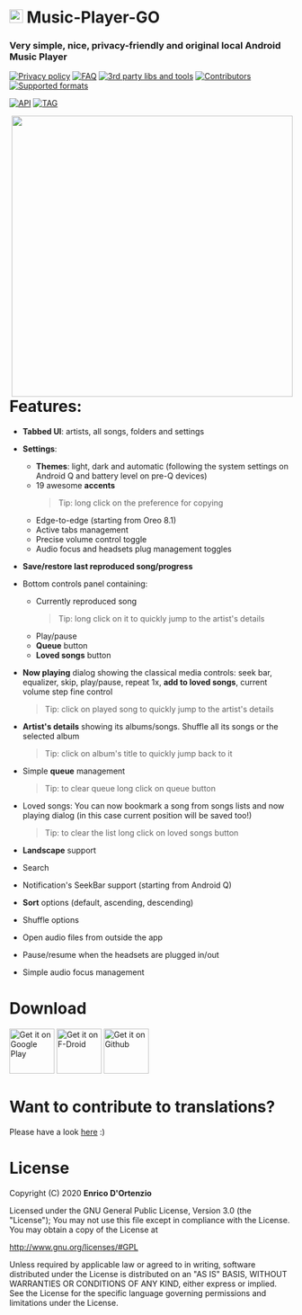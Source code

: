 # <img src ="https://upload.wikimedia.org/wikipedia/commons/b/b5/Kotlin-logo.png" width=24> Music-Player-GO

### Very simple, nice, privacy-friendly and **original** local Android Music Player


[![Privacy policy](https://img.shields.io/static/v1?label=Privacy-policy&message=read&color=ef9a9a)](https://github.com/enricocid/Music-Player-GO/blob/master/Privacy.md)
[![FAQ](https://img.shields.io/static/v1?label=FAQ&message=read&color=ce93d8)](https://github.com/enricocid/Music-Player-GO/blob/master/Faq.md)
[![3rd party libs and tools](https://img.shields.io/static/v1?label=Libs/tools&message=9&color=9fa8da)](https://github.com/enricocid/Music-Player-GO/blob/master/Libs.md)
[![Contributors](https://img.shields.io/static/v1?label=Contributors&message=27&color=81d4fa)](https://github.com/enricocid/Music-Player-GO/blob/master/Contributors.md)
[![Supported formats](https://img.shields.io/static/v1?label=Formats&message=read&color=80cbc4)](https://github.com/enricocid/Music-Player-GO/blob/master/FORMATS.MD)

[![API](https://img.shields.io/static/v1?label=API&message=21&color=a5d6a7)](https://developer.android.com/about/versions/android-5.0.html)
[![TAG](https://img.shields.io/static/v1?label=Tag&message=v4.1.7&color=ffe082)](https://github.com/enricocid/Music-Player-GO/releases/tag/v4.1.7)


<img align="right" src="https://raw.githubusercontent.com/enricocid/Music-Player-GO/master/mpgo-4-1-3.gif" height="500px"/>


# Features:

- **Tabbed UI**: artists, all songs, folders and settings
- **Settings**:
  - **Themes**: light, dark and automatic (following the system settings on Android Q and battery level on pre-Q devices)
  - 19 awesome **accents**
    > Tip: long click on the preference for copying
  - Edge-to-edge (starting from Oreo 8.1)
  - Active tabs management
  - Precise volume control toggle
  - Audio focus and headsets plug management toggles

- **Save/restore last reproduced song/progress**

- Bottom controls panel containing:
  - Currently reproduced song
    > Tip: long click on it to quickly jump to the artist's details
  - Play/pause
  - **Queue** button
  - **Loved songs** button

- **Now playing** dialog showing the classical media controls: seek bar, equalizer, skip, play/pause, repeat 1x, **add to loved songs**, current volume step fine control
  > Tip: click on played song to quickly jump to the artist's details

- **Artist's details** showing its albums/songs. Shuffle all its songs or the selected album
  > Tip: click on album's title to quickly jump back to it

- Simple **queue** management
  > Tip: to clear queue long click on queue button

- Loved songs: You can now bookmark a song from songs lists and now playing dialog (in this case current position will be saved too!)
  > Tip: to clear the list long click on loved songs button

- **Landscape** support

- Search
- Notification's SeekBar support (starting from Android Q)
- **Sort** options (default, ascending, descending)
- Shuffle options
- Open audio files from outside the app
- Pause/resume when the headsets are plugged in/out
- Simple audio focus management


# Download

[<img alt="Get it on Google Play" height="80" src="https://play.google.com/intl/en_us/badges/images/generic/en_badge_web_generic.png">](https://play.google.com/store/apps/details?id=com.iven.musicplayergo)
[<img alt="Get it on F-Droid" height="80" src="https://gitlab.com/fdroid/artwork/raw/master/badge/get-it-on.png">](https://f-droid.org/repository/browse/?fdid=com.iven.musicplayergo)
[<img alt="Get it on Github" height="80" src="https://raw.githubusercontent.com/flocke/andOTP/master/assets/badges/get-it-on-github.png">](https://github.com/enricocid/Music-Player-GO/releases)


# Want to contribute to translations?

Please have a look [here](https://github.com/enricocid/Music-Player-GO/issues/114) :)


# License

Copyright (C) 2020 **Enrico D'Ortenzio**

Licensed under the GNU General Public License, Version 3.0 (the "License");
You may not use this file except in compliance with the License.
You may obtain a copy of the License at

   http://www.gnu.org/licenses/#GPL

Unless required by applicable law or agreed to in writing, software distributed under the License is distributed on an "AS IS" BASIS, WITHOUT WARRANTIES OR CONDITIONS OF ANY KIND, either express or implied.
See the License for the specific language governing permissions and limitations under the License.
